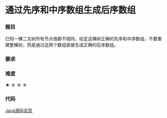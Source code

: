 # 通过先序和中序数组生成后序数组

### 题目

已知一棵二叉树所有节点值都不相同，给定这棵树正确的先序和中序数组，不要重建整棵树，而是通过这两个数组直接生成正确的后序数组。

### ~~要求~~


### 难度

 ★ ☆ ☆ ☆

### 代码

 [Java源码实现](../../src/BTree/BTree22.java)
